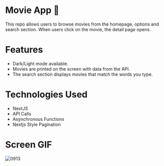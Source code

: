 # Movie App 🎥

This repo allows users to browse movies from the homepage, options and search section. When users click on the movie, the detail page opens.

# Features

- Dark/Light mode available.
- Movies are printed on the screen with data from the API.
- The search section displays movies that match the words you type.

# Technologies Used

- NextJS
- API Calls
- Asynchronous Functions
- Nextjs Style Pagination

# Screen GIF

![0913](https://github.com/user-attachments/assets/84a218c7-a64c-46af-b858-220d8a766ef2)

